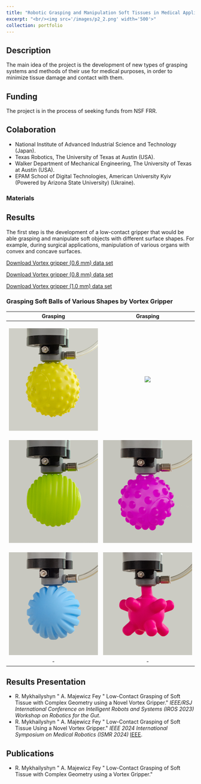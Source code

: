 ```yaml
---
title: "Robotic Grasping and Manipulation Soft Tissues in Medical Applications"
excerpt: "<br/><img src='/images/p2_2.png' width='500'>"
collection: portfolio
---
```

## Description
The main idea of the project is the development of new types of grasping systems and methods of their use for medical purposes, in order to minimize tissue damage and contact with them.

## Funding
The project is in the process of seeking funds from NSF FRR.

## Colaboration
* National Institute of Advanced Industrial Science and Technology (Japan).
* Texas Robotics, The University of Texas at Austin (USA).
* Walker Department of Mechanical Engineering, The University of Texas at Austin (USA).
* EPAM School of Digital Technologies, American University Kyiv (Powered by Arizona State University) (Ukraine).

### Materials




## Results

The first step is the development of a low-contact gripper that would be able grasping and manipulate soft objects with different surface shapes. For example, during surgical applications, manipulation of various organs with convex and concave surfaces.

<a href="https://www.dropbox.com/scl/fi/zta0yljjgszxedm04ov30/data_set_vortex_gripper-nozzle-0.6mm.zip?rlkey=plche5yfpwoeibqyeqo1vvzjd&st=rzu7o8hz&dl=0" target="_blank" rel="noopener">Download Vortex gripper (0.6 mm) data set</a>

<a href="https://www.dropbox.com/scl/fi/9yjwomj025sbx8yfv604g/data_set_vortex_gripper-nozzle-0.8mm.zip?rlkey=7180pyncxrqkj25h6yvpebk2z&st=si3gu46p&dl=0" target="_blank" rel="noopener">Download Vortex gripper (0.8 mm) data set</a>

<a href="https://www.dropbox.com/scl/fi/tp1f7ewjhppx0sjyriqm9/data_set_vortex_gripper-nozzle-1.0mm.zip?rlkey=pta2wmtrqxsm0emlkm4k00mdl&st=aorq52wt&dl=0" target="_blank" rel="noopener">Download Vortex gripper (1.0 mm) data set</a>

### Grasping Soft Balls of Various Shapes by Vortex Gripper

 | Grasping | Grasping |
 | :---: | :---: |
 | <br/><img src='/images/vortex/1_1.jpg' width='240'> | <br/><img src='/images/vortex/2.jpg' width='240'>    |
 | <br/><img src='/images/vortex/3_1.jpg' width='240'>  | <br/><img src='/images/vortex/4_2.jpg' width='240'>  |
 | <br/><img src='/images/vortex/5_2.jpg' width='240'>  | <br/><img src='/images/vortex/6_1.jpg' width='240'>  |
 | - | - |

## Results Presentation

* R. Mykhailyshyn &quot; A. Majewicz Fey &quot; Low-Contact Grasping of Soft Tissue with Complex Geometry using a Novel Vortex Gripper.&quot; <i>IEEE/RSJ International Conference on Intelligent Robots and Systems (IROS 2023) Workshop on Robotics for the Gut</i>.
* R. Mykhailyshyn &quot; A. Majewicz Fey &quot; Low-Contact Grasping of Soft Tissue Using a Novel Vortex Gripper.&quot; <i>IEEE 2024 International Symposium on Medical Robotics (ISMR 2024)</i> [IEEE](https://doi.org/10.1109/ISMR63436.2024.10585970).

## Publications

* R. Mykhailyshyn &quot; A. Majewicz Fey &quot; Low-Contact Grasping of Soft Tissue with Complex Geometry using a Vortex Gripper.&quot; 